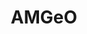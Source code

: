 ---
layout: default
description: "Collaborative data science tool for high-latitude geospace observations\n\
  \n AMGeO is a collaborative data science platform for the geospace science community\
  \ for bringing together a diverse set of heterogeneous geospace observations from\
  \ NSF-funded facility programs and individual community users to obtain complete\
  \ maps of high-latitude ionospheric electrodynamics for scientific discovery and\
  \ space weather research. The platform is made of the AMGeO open-source software\
  \ and web application services that facilitate the data acquisition and pre-processing\
  \ steps that are otherwise prohibitively labor-intensive. It is developed at the\
  \ University of Colorado Boulder by the AMGeO Team, with support from the NSF Earth\
  \ Cube program. "
notes: Currently AMGeO is capable of ingesting SuperDARN and SuperMAG data. In future
  AMGeO software releases, AMGeO will be able to use other types of data, such as
  Iridium magnetic fields provided by the AMPERE program
relationships_to_other_tools: 'Provides access to SuperMAG and SuperDARN data and
  the Assimilative Mapping of Ionospheric Electrodynamics (AMIE) model


  Dependencies: geospacepy-lite; OvationPyme; apexpy


  Data Dependencies: availability of SuperDARN and SuperMAG data for the selected
  datetime'
shortname: amgeo
timestamp: Fri, 11 Feb 2022 13:53:29 GMT
title: AMGeO
type: access tool
uuid: 2611ac23-0c52-4495-8010-3392f25ec53f
website_link: https://amgeo.colorado.edu/home
---